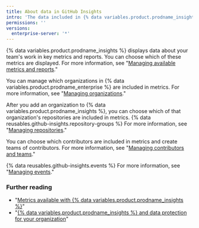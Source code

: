 ```yaml
---
title: About data in GitHub Insights
intro: 'The data included in {% data variables.product.prodname_insights %} metrics is highly customizable.'
permissions: ''
versions:
  enterprise-server: '*'
---
```


{% data variables.product.prodname_insights %} displays data about your team's work in key metrics and reports. You can choose which of these metrics are displayed. For more information, see "[Managing available metrics and reports](/insights/installing-and-configuring-github-insights/managing-available-metrics-and-reports)."

You can manage which organizations in {% data variables.product.prodname_enterprise %} are included in metrics. For more information, see "[Managing organizations](/insights/installing-and-configuring-github-insights/managing-organizations)."

After you add an organization to {% data variables.product.prodname_insights %}, you can choose which of that organization's repositories are included in metrics. {% data reusables.github-insights.repository-groups %} For more information, see "[Managing repositories](/insights/installing-and-configuring-github-insights/managing-repositories)."

You can choose which contributors are included in metrics and create teams of contributors. For more information, see "[Managing contributors and teams](/insights/installing-and-configuring-github-insights/managing-contributors-and-teams)."

{% data reusables.github-insights.events %} For more information, see "[Managing events](/insights/installing-and-configuring-github-insights/managing-events)."

### Further reading
- "[Metrics available with {% data variables.product.prodname_insights %}](/insights/exploring-your-usage-of-github-enterprise/metrics-available-with-github-insights)"
- "<a href="/github/site-policy/github-insights-and-data-protection-for-your-organization" class="dotcom-only">{% data variables.product.prodname_insights %} and data protection for your organization</a>"